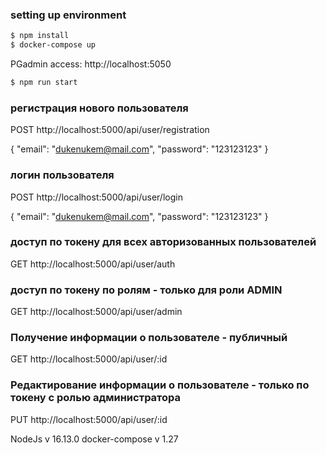 ### setting up environment
```bash
$ npm install
$ docker-compose up
```
PGadmin access:
http://localhost:5050

```bash
$ npm run start
``` 
### регистрация нового пользователя
POST http://localhost:5000/api/user/registration 

{
    "email": "dukenukem@mail.com",
    "password": "123123123" 
}

### логин пользователя
POST http://localhost:5000/api/user/login 

{
    "email": "dukenukem@mail.com",
    "password": "123123123" 
} 

### доступ по токену для всех авторизованных пользователей
GET http://localhost:5000/api/user/auth  

### доступ по токену по ролям - только для роли ADMIN
GET http://localhost:5000/api/user/admin 

### Получение информации о пользователе - публичный
GET http://localhost:5000/api/user/:id 

### Редактирование информации о пользователе - только по токену с ролью администратора
PUT http://localhost:5000/api/user/:id

NodeJs v 16.13.0
docker-compose v 1.27 